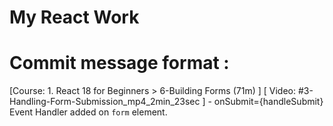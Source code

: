 # My React Work

# Commit message format : 

[Course: 1. React 18 for Beginners > 6-Building Forms (71m) ] [ Video: #3-Handling-Form-Submission_mp4_2min_23sec ] - onSubmit={handleSubmit} Event Handler added on `form` element.



